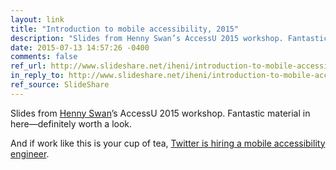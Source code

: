```yaml
---
layout: link
title: "Introduction to mobile accessibility, 2015"
description: "Slides from Henny Swan’s AccessU 2015 workshop. Fantastic material in here—definitely worth a look."
date: 2015-07-13 14:57:26 -0400
comments: false
ref_url: http://www.slideshare.net/iheni/introduction-to-mobile-accessibility-2015
in_reply_to: http://www.slideshare.net/iheni/introduction-to-mobile-accessibility-2015
ref_source: SlideShare
---
```


Slides from [Henny Swan](http://www.iheni.com/)’s AccessU 2015 workshop. Fantastic material in here—definitely worth a look.

And if work like this is your cup of tea, [Twitter is hiring a mobile accessibility engineer](https://www.linkedin.com/jobs2/view/62303230?trk=jserp_job_details_text).